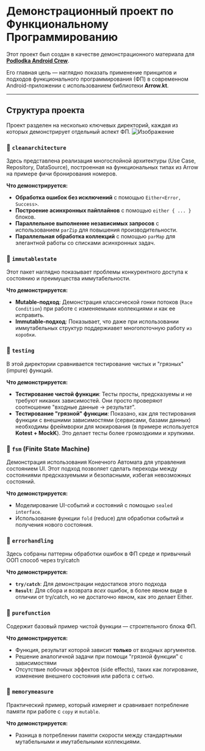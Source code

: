 # Демонстрационный проект по Функциональному Программированию

Этот проект был создан в качестве демонстрационного материала для **[Podlodka Android Crew](https://podlodka.io/droidcrew)**.

Его главная цель — наглядно показать применение принципов и подходов функционального программирования (ФП) в современном Android-приложении с использованием библиотеки **Arrow.kt**.

---

## Структура проекта

Проект разделен на несколько ключевых директорий, каждая из которых демонстрирует отдельный аспект ФП.
![Изображение][1]

### 📂 `cleanarchitecture`

Здесь представлена реализация многослойной архитектуры (Use Case, Repository, DataSource), построенная на функциональных типах из Arrow на примере фичи бронирования номеров.

**Что демонстрируется:**
- **Обработка ошибок без исключений** с помощью `Either<Error, Success>`.
- **Построение асинхронных пайплайнов** с помощью `either { ... }` блоков.
- **Параллельное выполнение независимых запросов** с использованием `parZip` для повышения производительности.
- **Параллельная обработка коллекций** с помощью `parMap` для элегантной работы со списками асинхронных задач.

### 📂 `immutablestate`

Этот пакет наглядно показывает проблемы конкурентного доступа к состоянию и преимущества иммутабельности.

**Что демонстрируется:**
- **Mutable-подход**: Демонстрация классической гонки потоков (`Race Condition`) при работе с изменяемыми коллекциями и как ее исправить.
- **Immutable-подход**: Показывает, что даже при использовании иммутабельных структур поддержиавет многопоточную работу `из коробки`.

### 📂 `testing`

В этой директории сравнивается тестирование чистых и "грязных" (impure) функций.

**Что демонстрируется:**
- **Тестирование чистой функции**: Тесты просты, предсказуемы и не требуют никаких зависимостей. Они просто проверяют соотношение "входные данные -> результат".
- **Тестирование "грязной" функции**: Показано, как для тестирования функции с внешними зависимостями (сервисами, базами данных) необходимы фреймворки для мокирования (в примере используется **Kotest + MockK**). Это делает тесты более громоздкими и хрупкими.

### 📂 `fsm` (Finite State Machine)

Демонстрация использования Конечного Автомата для управления состоянием UI. Этот подход позволяет сделать переходы между состояниями предсказуемыми и безопасными, избегая невозможных состояний.

**Что демонстрируется:**
- Моделирование UI-событий и состояний с помощью `sealed interface`.
- Использование функции `fold` (reduce) для обработки событий и получения нового состояния.

### 📂 `errorhandling`

Здесь собраны паттерны обработки ошибок в ФП среде и привычный ООП способ через try/catch

**Что демонстрируется:**
- **`try/catch`**: Для демонстрации недостатков этого подхода
- **`Result`**: Для сбора и возврата *всех* ошибок, в более явном виде в отличии от try/catch, но не достаточно явном, как это делает Either.

### 📂 `purefunction`

Содержит базовый пример чистой функции — строительного блока ФП.

**Что демонстрируется:**
- Функция, результат которой зависит **только** от входных аргументов.
- Решение аналогичной задачи при помощи "грязной функции" с зависимостями
- Отсутствие побочных эффектов (side effects), таких как логирование, изменение внешнего состояния или работа с сетью.

### 📂 `memorymeasure`

Практический пример, который измеряет и сравнивает потребление памяти при работе с `copy` и `mutable`.

**Что демонстрируется:**
- Разница в потреблении памяти скорости между стандартными мутабельными и имутабельными коллекциями.

[1]: https://github.com/realist-pessimist/FRP-SilentMoon/blob/main/assets/457660291-2397c526-4b40-406c-9f6b-ed81dc72c005.png
